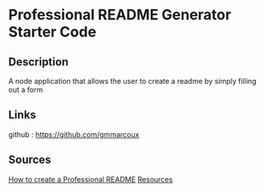 # Professional README Generator Starter Code

## Description 
A node application that allows the user to create a readme by simply filling out a form

## Links 
github : https://github.com/gmmarcoux

## Sources 
[How to create a Professional README](https://coding-boot-camp.github.io/full-stack/github/professional-readme-guide)
[Resources](https://developer.mozilla.org/en-US/docs/Web/JavaScript/Guide/Using_promises)